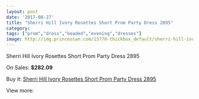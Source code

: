 ```yaml
---
layout: post
date: '2017-08-27'
title: "Sherri Hill Ivory Rosettes Short Prom Party Dress 2895"
category: 
tags: ["prom","dress","beaded","evening","dresses"]
image: http://img.princessan.com/15770-thickbox_default/sherri-hill-ivory-rosettes-short-prom-party-dress-2895.jpg
---
```

Sherri Hill Ivory Rosettes Short Prom Party Dress 2895

On Sales: **$282.09**
<a href="https://www.princessan.com/en/7364-sherri-hill-ivory-rosettes-short-prom-party-dress-2895.html"><amp-img layout="responsive" width="600" height="600" src="//img.princessan.com/15770-thickbox_default/sherri-hill-ivory-rosettes-short-prom-party-dress-2895.jpg" alt="Sherri Hill Ivory Rosettes Short Prom Party Dress 2895 0" /></a>

Buy it: [Sherri Hill Ivory Rosettes Short Prom Party Dress 2895](https://www.princessan.com/en/7364-sherri-hill-ivory-rosettes-short-prom-party-dress-2895.html "Sherri Hill Ivory Rosettes Short Prom Party Dress 2895")

View more: [](https://www.princessan.com/en/- "")